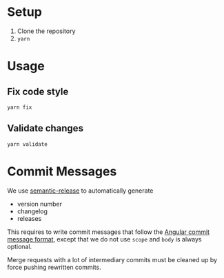 # Setup

1. Clone the repository
1. `yarn`

# Usage

## Fix code style

    yarn fix

## Validate changes

    yarn validate

# Commit Messages

We use [semantic-release](https://github.com/semantic-release/semantic-release) to automatically generate
- version number
- changelog
- releases

This requires to write commit messages that follow the [Angular commit message format](https://github.com/angular/angular/blob/master/CONTRIBUTING.md#-commit-message-format),
except that we do not use `scope` and `body` is always optional.

Merge requests with a lot of intermediary commits must be cleaned up by force pushing rewritten commits.
